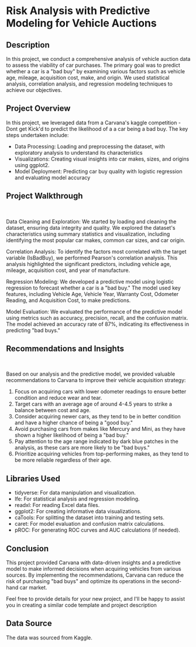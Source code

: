 <h1>Risk Analysis with Predictive Modeling for Vehicle Auctions</h1>

<h2>Description</h2>

In this project, we conduct a comprehensive analysis of vehicle auction data to assess the viability of car purchases. The primary goal was to predict whether a car is a "bad buy" by examining various factors such as vehicle age, mileage, acquisition cost, make, and origin. We used statistical analysis, correlation analysis, and regression modeling techniques to achieve our objectives.

<h2>Project Overview</h2>

In this project, we leveraged data from a Carvana's kaggle competition - Dont get Kick'd to predict the likelihood of a a car being a bad buy. The key steps undertaken include:

- Data Processing: Loading and preprocessing the dataset, with exploratory analysis to understand its characteristics
- Visualizations: Creating visual insights into car makes, sizes, and origins using ggplot2.
- Model Deployment: Predicting car buy quality with logistic regression and evaluating model accuracy

<h2>Project Walkthrough</h2>
 <br />

Data Cleaning and Exploration: We started by loading and cleaning the dataset, ensuring data integrity and quality. We explored the dataset's characteristics using summary statistics and visualization, including identifying the most popular car makes, common car sizes, and car origin.

Correlation Analysis: To identify the factors most correlated with the target variable (IsBadBuy), we performed Pearson's correlation analysis. This analysis highlighted the significant predictors, including vehicle age, mileage, acquisition cost, and year of manufacture.

Regression Modeling: We developed a predictive model using logistic regression to forecast whether a car is a "bad buy." The model used key features, including Vehicle Age, Vehicle Year, Warranty Cost, Odometer Reading, and Acquisition Cost, to make predictions.

Model Evaluation: We evaluated the performance of the predictive model using metrics such as accuracy, precision, recall, and the confusion matrix. The model achieved an accuracy rate of 87%, indicating its effectiveness in predicting "bad buys."

<h2>Recommendations and Insights</h2>
 <br />

Based on our analysis and the predictive model, we provided valuable recommendations to Carvana to improve their vehicle acquisition strategy:

1. Focus on acquiring cars with lower odometer readings to ensure better condition and reduce wear and tear.
2. Target cars with an average age of around 4-4.5 years to strike a balance between cost and age.
3. Consider acquiring newer cars, as they tend to be in better condition and have a higher chance of being a "good buy."
4. Avoid purchasing cars from makes like Mercury and Mini, as they have shown a higher likelihood of being a "bad buy."
5. Pay attention to the age range indicated by dark blue patches in the analysis, as these cars are more likely to be "bad buys."
6. Prioritize acquiring vehicles from top-performing makes, as they tend to be more reliable regardless of their age.


<h2>Libraries Used</h2>

- tidyverse: For data manipulation and visualization.
- lfe: For statistical analysis and regression modeling.
- readxl: For reading Excel data files.
- ggplot2: For creating informative data visualizations.
- caTools: For splitting the dataset into training and testing sets.
- caret: For model evaluation and confusion matrix calculations.
- pROC: For generating ROC curves and AUC calculations (if needed).

<h2>Conclusion</h2>

This project provided Carvana with data-driven insights and a predictive model to make informed decisions when acquiring vehicles from various sources. By implementing the recommendations, Carvana can reduce the risk of purchasing "bad buys" and optimize its operations in the second-hand car market.

Feel free to provide details for your new project, and I'll be happy to assist you in creating a similar code template and project description

<h2>Data Source</h2>

The data was sourced from Kaggle.

